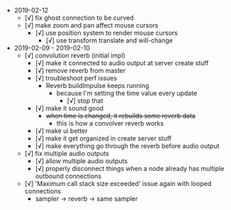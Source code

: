 - 2019-02-12
	- [√] fix ghost connection to be curved
	- [√] make zoom and pan affect mouse cursors
		- [√] use position system to render mouse cursors
			- [√] use transform translate and will-change
- 2019-02-09 - 2019-02-10
	- [√] convolution reverb (initial impl)
		- [√] make it connected to audio output at server create stuff
		- [√] remove reverb from master
		- [√] troubleshoot perf issues
			- Reverb buildImpulse keeps running
				- because I'm setting the time value every update
					- [√] stop that
		- [√] make it sound good
			- ~~when time is changed, it rebuilds some reverb data~~
				- this is how a convolver reverb works
		- [√] make ui better
		- [√] make it get organized in create server stuff
		- [√] make everything go through the reverb before audio output
	- [√] fix multiple audio outputs
		- [√] allow multiple audio outputs
		- [√] properly disconnect things when a node already has multiple outbound connections
	- [√] 'Maximum call stack size exceeded' issue again with looped connections
		- sampler -> reverb -> same sampler

